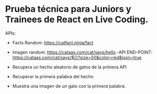 # Prueba técnica para Juniors y Trainees de React en Live Coding.

APIs:

- Facts Random: https://catfact.ninja/fact
- Imagen random: https://cataas.com/cat/says/hello
-API END-POINT: https://cataas.com/cat/says/${}?size=50&color=red&json=true

- Recupera un hecho aleatorio de gatos de la primera API
- Recuperar la primera palabra del hecho
- Muestra una imagen de un gato con la primera palabra.